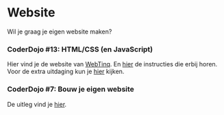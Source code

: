 Website
=======
Wil je graag je eigen website maken?

### CoderDojo #13: HTML/CSS (en JavaScript)
Hier vind je de website van <a href="https://www.webtinq.nl">WebTinq</a>. En <a href="https://webtinq.nl/download/instruction">hier</a> de instructies die erbij horen.<br />
Voor de extra uitdaging kun je <a href="https://webtinq.nl/coderdojo-arnhem">hier</a> kijken.

### CoderDojo #7: Bouw je eigen website
De uitleg vind je <a href="http://www.coderdojo-arnhem.nl/html/" target="_blank">hier</a>.